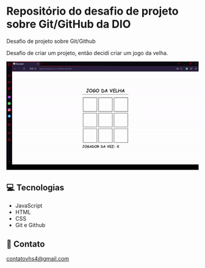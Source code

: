 # Repositório do desafio de projeto sobre Git/GitHub da DIO
Desafio de projeto sobre Git/Github

Desafio de criar um projeto, então decidi criar um jogo da velha.

![preview](./assets/example.gif)

## 💻 Tecnologias

- JavaScript
- HTML
- CSS
- Git e Github

## 📩 Contato 

contatovhs4@gmail.com

